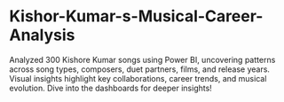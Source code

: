 # Kishor-Kumar-s-Musical-Career-Analysis
 Analyzed 300 Kishore Kumar songs using Power BI, uncovering patterns across song types, composers, duet partners, films, and release years. Visual insights highlight key collaborations, career trends, and musical evolution. Dive into the dashboards for deeper insights!
